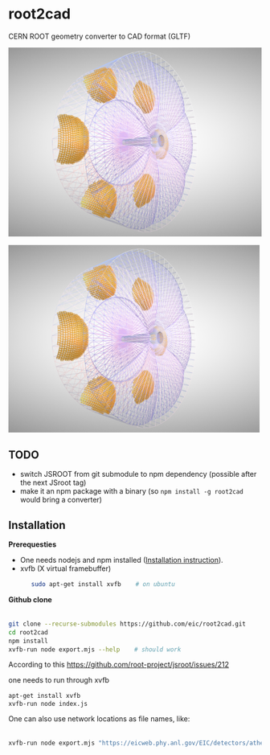 # root2cad
CERN ROOT geometry converter to CAD format (GLTF)

![drich cad](doc/drich_wireframe_600px-w.png)

<img src="doc/drich_wireframe_600px-w.png" style="width:500px"/>

## TODO

- switch JSROOT from git submodule to npm dependency (possible after the next JSroot tag)
- make it an npm package with a binary (so `npm install -g root2cad` would bring a converter)


## Installation

**Prerequesties**

- One needs nodejs and npm installed ([Installation instruction](https://docs.npmjs.com/downloading-and-installing-node-js-and-npm#using-a-node-version-manager-to-install-nodejs-and-npm)). 
- xvfb (X virtual framebuffer)
    ```bash 
       sudo apt-get install xvfb    # on ubuntu
    ```

**Github clone**
```bash

git clone --recurse-submodules https://github.com/eic/root2cad.git
cd root2cad
npm install
xvfb-run node export.mjs --help    # should work
```

According to this
https://github.com/root-project/jsroot/issues/212

one needs to run through xvfb

```
apt-get install xvfb
xvfb-run node index.js
```

One can also use network locations as file names, like: 

```bash

xvfb-run node export.mjs "https://eicweb.phy.anl.gov/EIC/detectors/athena/-/jobs/559705/artifacts/raw/geo/calorimeters_geo.root?inline=false" default
```